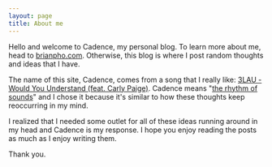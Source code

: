 ```yaml
---
layout: page
title: About me 
---
```


Hello and welcome to Cadence, my personal blog. To learn more about me, head to [brianpho.com](https://brianpho.com). Otherwise, this blog is where I post random thoughts and ideas that I have. 

The name of this site, Cadence, comes from a song that I really like: [3LAU - Would You Understand (feat. Carly Paige)](https://www.youtube.com/watch?v=7DzJDoVcCpU). Cadence means "[the rhythm of sounds](https://www.vocabulary.com/dictionary/cadence)" and I chose it because it's similar to how these thoughts keep reoccurring in my mind.

I realized that I needed some outlet for all of these ideas running around in my head and Cadence is my response. I hope you enjoy reading the posts as much as I enjoy writing them.

Thank you.